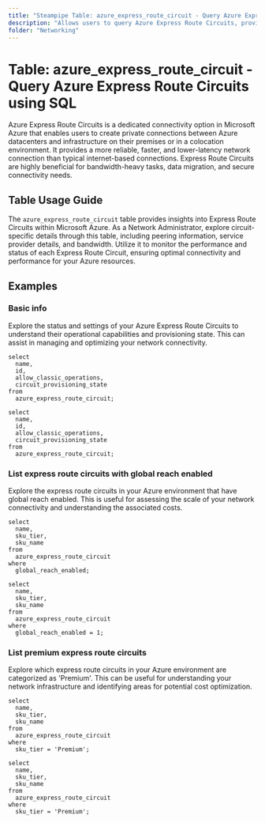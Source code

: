```yaml
---
title: "Steampipe Table: azure_express_route_circuit - Query Azure Express Route Circuits using SQL"
description: "Allows users to query Azure Express Route Circuits, providing detailed information about each circuit's configuration, status, and performance."
folder: "Networking"
---
```


# Table: azure_express_route_circuit - Query Azure Express Route Circuits using SQL

Azure Express Route Circuits is a dedicated connectivity option in Microsoft Azure that enables users to create private connections between Azure datacenters and infrastructure on their premises or in a colocation environment. It provides a more reliable, faster, and lower-latency network connection than typical internet-based connections. Express Route Circuits are highly beneficial for bandwidth-heavy tasks, data migration, and secure connectivity needs.

## Table Usage Guide

The `azure_express_route_circuit` table provides insights into Express Route Circuits within Microsoft Azure. As a Network Administrator, explore circuit-specific details through this table, including peering information, service provider details, and bandwidth. Utilize it to monitor the performance and status of each Express Route Circuit, ensuring optimal connectivity and performance for your Azure resources.

## Examples

### Basic info
Explore the status and settings of your Azure Express Route Circuits to understand their operational capabilities and provisioning state. This can assist in managing and optimizing your network connectivity.

```sql+postgres
select
  name,
  id,
  allow_classic_operations,
  circuit_provisioning_state
from
  azure_express_route_circuit;
```

```sql+sqlite
select
  name,
  id,
  allow_classic_operations,
  circuit_provisioning_state
from
  azure_express_route_circuit;
```

### List express route circuits with global reach enabled
Explore the express route circuits in your Azure environment that have global reach enabled. This is useful for assessing the scale of your network connectivity and understanding the associated costs.

```sql+postgres
select
  name,
  sku_tier,
  sku_name
from
  azure_express_route_circuit
where
  global_reach_enabled;
```

```sql+sqlite
select
  name,
  sku_tier,
  sku_name
from
  azure_express_route_circuit
where
  global_reach_enabled = 1;
```

### List premium express route circuits
Explore which express route circuits in your Azure environment are categorized as 'Premium'. This can be useful for understanding your network infrastructure and identifying areas for potential cost optimization.

```sql+postgres
select
  name,
  sku_tier,
  sku_name
from
  azure_express_route_circuit
where
  sku_tier = 'Premium';
```

```sql+sqlite
select
  name,
  sku_tier,
  sku_name
from
  azure_express_route_circuit
where
  sku_tier = 'Premium';
```